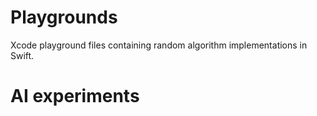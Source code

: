 # Playgrounds

Xcode playground files containing random algorithm implementations in Swift.

# AI experiments
